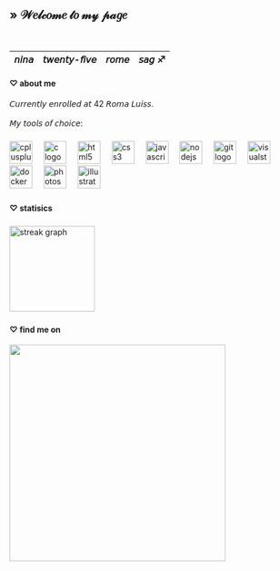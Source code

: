 <h2 align="left">» 𝒲𝑒𝓁𝒸𝑜𝓂𝑒 𝓉𝑜 𝓂𝓎 𝓅𝒶𝑔𝑒</h2>


<br clear="both">
<table class="tg">
<thead>
  <tr>
    <th class="tg-0lax">𝘯𝘪𝘯𝘢</th>
    <th class="tg-0lax">𝘵𝘸𝘦𝘯𝘵𝘺-𝘧𝘪𝘷𝘦</th>
    <th class="tg-0lax">𝘳𝘰𝘮𝘦</th>
    <th class="tg-0lax">𝘴𝘢𝘨 ♐︎</th>

  </tr>
</thead>
</table>

<h4 align="left">♡ about me</h4>

<div clear="both">

<p align="left">𝘊𝘶𝘳𝘳𝘦𝘯𝘵𝘭𝘺 𝘦𝘯𝘳𝘰𝘭𝘭𝘦𝘥 𝘢𝘵 42 𝘙𝘰𝘮𝘢 𝘓𝘶𝘪𝘴𝘴.<br>
<br>𝘔𝘺 𝘵𝘰𝘰𝘭𝘴 𝘰𝘧 𝘤𝘩𝘰𝘪𝘤𝘦: 
</p>

###

<div align="left">
  <img src="https://cdn.jsdelivr.net/gh/devicons/devicon/icons/cplusplus/cplusplus-original.svg" height="40" alt="cplusplus logo"  />
  <img width="12" />
  <img src="https://cdn.jsdelivr.net/gh/devicons/devicon/icons/c/c-original.svg" height="40" alt="c logo"  />
  <img width="12" />
  <img src="https://cdn.jsdelivr.net/gh/devicons/devicon/icons/html5/html5-original.svg" height="40" alt="html5 logo"  />
  <img width="12" />
  <img src="https://cdn.jsdelivr.net/gh/devicons/devicon/icons/css3/css3-original.svg" height="40" alt="css3 logo"  />
  <img width="12" />
  <img src="https://cdn.jsdelivr.net/gh/devicons/devicon/icons/javascript/javascript-original.svg" height="40" alt="javascript logo"  />
  <img width="12" />
  <img src="https://cdn.jsdelivr.net/gh/devicons/devicon/icons/nodejs/nodejs-original.svg" height="40" alt="nodejs logo"  />
  <img width="12" />
  <img src="https://cdn.jsdelivr.net/gh/devicons/devicon/icons/git/git-original.svg" height="40" alt="git logo"  />
  <img width="12" />
  <img src="https://cdn.jsdelivr.net/gh/devicons/devicon/icons/visualstudio/visualstudio-plain.svg" height="40" alt="visualstudio logo"  />
  <img width="12" />
  <img src="https://cdn.jsdelivr.net/gh/devicons/devicon/icons/docker/docker-original.svg" height="40" alt="docker logo"  />
  <img width="12" />
  <img src="https://cdn.jsdelivr.net/gh/devicons/devicon/icons/photoshop/photoshop-plain.svg" height="40" alt="photoshop logo"  />
  <img width="12" />
  <img src="https://cdn.jsdelivr.net/gh/devicons/devicon/icons/illustrator/illustrator-plain.svg" height="40" alt="illustrator logo"  />
</div>

###

<div clear="both">

<h4 align="left">♡ statisics</h4>

###

<div align="left">
  <img src="https://streak-stats.demolab.com?user=talikumi&locale=en&mode=daily&theme=dracula&hide_border=false&border_radius=5&order=3" height="150" alt="streak graph"  />
</div>

###
<div clear="both">
<h4 align="left">♡ find me on</h4> 

<a href="https://discord.com/users/334441407638929408"><img align="left" width="380" src="https://lanyard.kyrie25.me/api/334441407638929408?imgStyle=round&idleMessage=Add%20me%20@%hatsuyumi!&bg=1f2328"></a>
